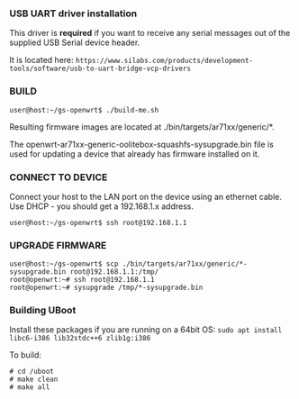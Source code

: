 ### USB UART driver installation
This driver is **required** if you want to receive any serial messages out of the supplied USB Serial device header.

It is located here:
`
https://www.silabs.com/products/development-tools/software/usb-to-uart-bridge-vcp-drivers
`

### BUILD
```
user@host:~/gs-openwrt$ ./build-me.sh
```
Resulting firmware images are located at ./bin/targets/ar71xx/generic/*.  

The openwrt-ar71xx-generic-oolitebox-squashfs-sysupgrade.bin file is used for updating a device that already has firmware installed on it.

### CONNECT TO DEVICE
Connect your host to the LAN port on the device using an ethernet cable.  Use DHCP - you should get a 192.168.1.x address.
```
user@host:~/gs-openwrt$ ssh root@192.168.1.1
```

### UPGRADE FIRMWARE
```
user@host:~/gs-openwrt$ scp ./bin/targets/ar71xx/generic/*-sysupgrade.bin root@192.168.1.1:/tmp/
root@openwrt:~# ssh root@192.168.1.1
root@openwrt:~# sysupgrade /tmp/*-sysupgrade.bin
```

### Building UBoot
Install these packages if you are running on a 64bit OS:
`sudo apt install libc6-i386 lib32stdc++6 zlib1g:i386`

To build:

```
# cd /uboot
# make clean
# make all
```

